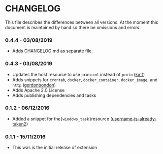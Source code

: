 # CHANGELOG

This file describes the differences between all versions. At the moment this document is maintained by hand so there be omissions and errors.

### 0.4.4 - 03/08/2019

* Adds CHANGELOG.md as separate file.

### 0.4.3 - 03/08/2019

* Updates the host resource to use `protocol` instead of `proto` ([kmf](https://github.com/kmf))
* Adds snippets for `crontab`, `docker`, `docker_container`, `docker_image`, and `http` ([gordonbondon](https://github.com/gordonbondon))
* Adds Apache 2.0 License
* Adds publishing dependencies and tasks

### 0.1.2 - 06/12/2016
* Added a snippet for the```[windows_task]```resource ([username-is-already-taken2](https://github.com/username-is-already-taken2))

### 0.1.1 - 15/11/2016
* This was is the initial release of extension
